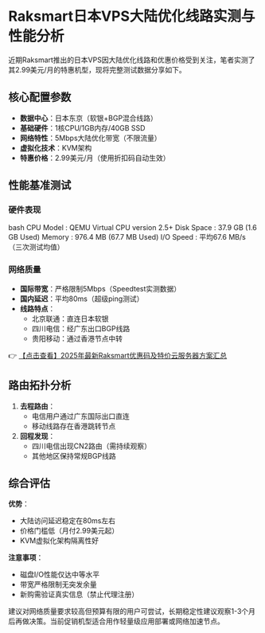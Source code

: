 # Raksmart日本VPS大陆优化线路实测与性能分析

近期Raksmart推出的日本VPS因大陆优化线路和优惠价格受到关注，笔者实测了其2.99美元/月的特惠机型，现将完整测试数据分享如下。

## 核心配置参数
- **数据中心**：日本东京（软银+BGP混合线路）
- **基础硬件**：1核CPU/1GB内存/40GB SSD
- **网络特性**：5Mbps大陆优化带宽（不限流量）
- **虚拟化技术**：KVM架构
- **特惠价格**：2.99美元/月（使用折扣码自动生效）

## 性能基准测试
### 硬件表现
bash
CPU Model    : QEMU Virtual CPU version 2.5+
Disk Space  : 37.9 GB (1.6 GB Used)
Memory      : 976.4 MB (67.7 MB Used)
I/O Speed   : 平均67.6 MB/s（三次测试均值）

### 网络质量
- **国际带宽**：严格限制5Mbps（Speedtest实测数据）
- **国内延迟**：平均80ms（超级ping测试）
- **线路特点**：
  - 北京联通：直连日本软银
  - 四川电信：经广东出口BGP线路
  - 贵阳移动：通过香港节点中转

👉 [【点击查看】2025年最新Raksmart优惠码及特价云服务器方案汇总](https://bit.ly/raksmart)

## 路由拓扑分析
1. **去程路由**：
   - 电信用户通过广东国际出口直连
   - 移动线路存在香港跳转节点
2. **回程发现**：
   - 四川电信出现CN2路由（需持续观察）
   - 其他地区保持常规BGP线路

## 综合评估
**优势**：
- 大陆访问延迟稳定在80ms左右
- 价格门槛低（月付2.99美元起）
- KVM虚拟化架构隔离性好

**注意事项**：
- 磁盘I/O性能仅达中等水平
- 带宽严格限制无突发余量
- 新购需验证真实信息（禁止代理注册）

建议对网络质量要求较高但预算有限的用户可尝试，长期稳定性建议观察1-3个月后再做决策。当前促销机型适合用作轻量级应用部署或网络加速节点。